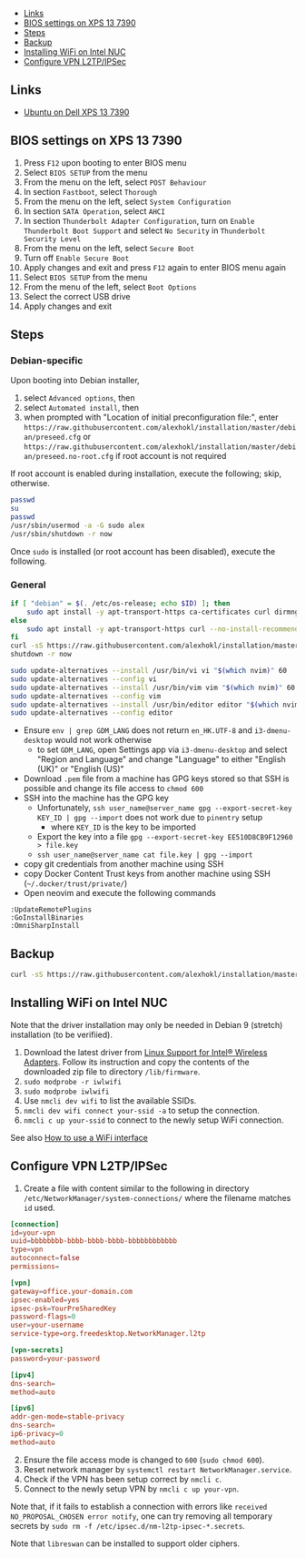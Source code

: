 - [Links](#links)
- [BIOS settings on XPS 13 7390](#bios-settings-on-xps-13-7390)
- [Steps](#steps)
- [Backup](#backup)
- [Installing WiFi on Intel NUC](#installing-wifi-on-intel-nuc)
- [Configure VPN L2TP/IPSec](#configure-vpn-l2tpipsec)

## Links

- [Ubuntu on Dell XPS 13 7390](https://certification.ubuntu.com/hardware/201906-27151)

## BIOS settings on XPS 13 7390

1. Press `F12` upon booting to enter BIOS menu
2. Select `BIOS SETUP` from the menu
3. From the menu on the left, select `POST Behaviour`
4. In section `Fastboot`, select `Thorough`
5. From the menu on the left, select `System Configuration`
6. In section `SATA Operation`, select `AHCI`
7. In section `Thunderbolt Adapter Configuration`, turn on `Enable Thunderbolt
   Boot Support` and select `No Security` in `Thunderbolt Security Level`
8. From the menu on the left, select `Secure Boot`
9. Turn off `Enable Secure Boot`
10. Apply changes and exit and press `F12` again to enter BIOS menu again
11. Select `BIOS SETUP` from the menu
12. From the menu of the left, select `Boot Options`
13. Select the correct USB drive
14. Apply changes and exit

## Steps

### Debian-specific

Upon booting into Debian installer,

1. select `Advanced options`, then
2. select `Automated install`, then
3. when prompted with "Location of initial preconfiguration file:", enter
   `https://raw.githubusercontent.com/alexhokl/installation/master/debian/preseed.cfg`
   or `https://raw.githubusercontent.com/alexhokl/installation/master/debian/preseed.no-root.cfg`
   if root account is not required

If root account is enabled during installation, execute the following; skip, otherwise.

```sh
passwd
su
passwd
/usr/sbin/usermod -a -G sudo alex
/usr/sbin/shutdown -r now
```

Once `sudo` is installed (or root account has been disabled), execute the
following.

### General

```sh
if [ "debian" = $(. /etc/os-release; echo $ID) ]; then
    sudo apt install -y apt-transport-https ca-certificates curl dirmngr --no-install-recommends;
else
    sudo apt install -y apt-transport-https curl --no-install-recommends;
fi
curl -sS https://raw.githubusercontent.com/alexhokl/installation/master/debian/setup.sh | bash
shutdown -r now
```

```sh
sudo update-alternatives --install /usr/bin/vi vi "$(which nvim)" 60
sudo update-alternatives --config vi
sudo update-alternatives --install /usr/bin/vim vim "$(which nvim)" 60
sudo update-alternatives --config vim
sudo update-alternatives --install /usr/bin/editor editor "$(which nvim)" 60
sudo update-alternatives --config editor
```

- Ensure `env | grep GDM_LANG` does not return `en_HK.UTF-8` and
    `i3-dmenu-desktop` would not work otherwise
  - to set `GDM_LANG`, open Settings app via `i3-dmenu-desktop` and select
      "Region and Language" and change "Language" to either "English (UK)" or
      "English (US)"
- Download `.pem` file from a machine has GPG keys stored so that SSH is
    possible and change its file access to `chmod 600`
- SSH into the machine has the GPG key
  - Unfortunately, `ssh user_name@server_name gpg --export-secret-key KEY_ID | gpg --import`
      does not work due to `pinentry` setup
    - where `KEY_ID` is the key to be imported
  - Export the key into a file
    `gpg --export-secret-key EE510D8CB9F12960 > file.key`
  - `ssh user_name@server_name cat file.key | gpg --import`
- copy git credentials from another machine using SSH
- copy Docker Content Trust keys from another machine using SSH
    (`~/.docker/trust/private/`)
- Open neovim and execute the following commands

```
:UpdateRemotePlugins
:GoInstallBinaries
:OmniSharpInstall
```

## Backup

```sh
curl -sS https://raw.githubusercontent.com/alexhokl/installation/master/debian/backup.sh | bash
```

## Installing WiFi on Intel NUC

Note that the driver installation may only be needed in Debian 9 (stretch)
installation (to be verifiied).

1. Download the latest driver from [Linux Support for Intel® Wireless
   Adapters](https://www.intel.com/content/www/us/en/support/articles/000005511/network-and-i-o/wireless-networking.html).
   Follow its instruction and copy the contents of the downloaded zip file to
   directory `/lib/firmware`.
2. `sudo modprobe -r iwlwifi`
3. `sudo modprobe iwlwifi`
4. Use `nmcli dev wifi` to list the available SSIDs.
5. `nmcli dev wifi connect your-ssid -a` to setup the connection.
6. `nmcli c up your-ssid` to connect to the newly setup WiFi connection.

See also [How to use a WiFi interface](https://wiki.debian.org/WiFi/HowToUse)

## Configure VPN L2TP/IPSec

1. Create a file with content similar to the following in directory
   `/etc/NetworkManager/system-connections/` where the filename matches `id`
   used.

```conf
[connection]
id=your-vpn
uuid=bbbbbbbb-bbbb-bbbb-bbbb-bbbbbbbbbbbb
type=vpn
autoconnect=false
permissions=

[vpn]
gateway=office.your-domain.com
ipsec-enabled=yes
ipsec-psk=YourPreSharedKey
password-flags=0
user=your-username
service-type=org.freedesktop.NetworkManager.l2tp

[vpn-secrets]
password=your-password

[ipv4]
dns-search=
method=auto

[ipv6]
addr-gen-mode=stable-privacy
dns-search=
ip6-privacy=0
method=auto
```

2. Ensure the file access mode is changed to `600` (`sudo chmod 600`).
3. Reset network manager by `systemctl restart NetworkManager.service`.
4. Check if the VPN has been setup correct by `nmcli c`.
5. Connect to the newly setup VPN by `nmcli c up your-vpn`.

Note that, if it fails to establish a connection with errors like `received
NO_PROPOSAL_CHOSEN error notify`, one can try removing all temporary secrets
by `sudo rm -f /etc/ipsec.d/nm-l2tp-ipsec-*.secrets`.

Note that `libreswan` can be installed to support older ciphers.
